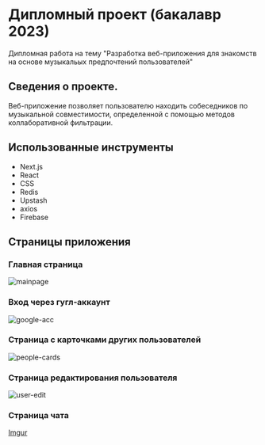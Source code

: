 # Дипломный проект (бакалавр 2023)
Дипломная работа на тему "Разработка веб-приложения для знакомств на основе музыкальых предпочтений пользователей"

## Сведения о проекте.
Веб-приложение позволяет пользователю находить собеседников по музыкальной совместимости, определенной с помощью методов коллаборативной фильтрации.

## Использованные инструменты
* Next.js
* React
* CSS
* Redis
* Upstash
* axios
* Firebase

## Страницы приложения

### Главная страница
![mainpage](https://imgur.com/Xb7s1as)

### Вход через гугл-аккаунт
![google-acc](https://imgur.com/ahsGiJe)

### Страница с карточками других пользователей
![people-cards](https://imgur.com/FqLXMfq)

### Страница редактирования пользователя
![user-edit](https://imgur.com/zAKkPja)

### Страница чата
[Imgur](https://imgur.com/ak4zBoF)


